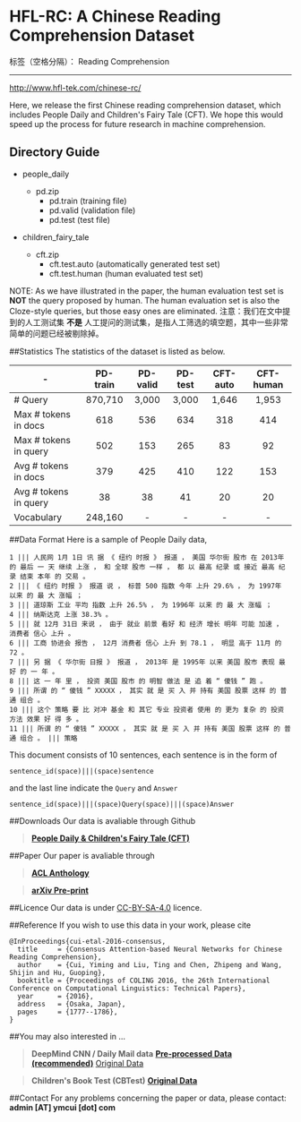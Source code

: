 # HFL-RC: A Chinese Reading Comprehension Dataset

标签（空格分隔）： Reading Comprehension

---
http://www.hfl-tek.com/chinese-rc/

Here, we release the first Chinese reading comprehension dataset, which includes People Daily and Children's Fairy Tale (CFT). We hope this would speed up the process for future research in machine comprehension.

## Directory Guide
- people_daily
	- pd.zip
		- pd.train (training file)
		- pd.valid (validation file)
		- pd.test  (test file)

- children_fairy_tale
	- cft.zip
		- cft.test.auto	(automatically generated test set)
		- cft.test.human (human evaluated test set)

NOTE: As we have illustrated in the paper, the human evaluation test set is **NOT** the query proposed by human. The human evaluation set is also the Cloze-style queries, but those easy ones are eliminated.
注意：我们在文中提到的人工测试集 **不是** 人工提问的测试集，是指人工筛选的填空题，其中一些非常简单的问题已经被剔除掉。

##Statistics
The statistics of the dataset is listed as below.

| - | PD-train | PD-valid | PD-test | CFT-auto | CFT-human |
|--------|:-----:|:-----:|:-----:|:-----:|:-----:|
| # Query | 870,710 | 3,000 | 3,000 | 1,646 | 1,953 |
| Max # tokens in docs | 618 | 536 | 634 | 318 | 414 |
| Max # tokens in query| 502 | 153 | 265 | 83 | 92 |
| Avg # tokens in docs | 379 | 425 | 410 | 122 | 153 |
| Avg # tokens in query| 38 | 38 | 41 | 20 | 20 |
| Vocabulary | 248,160 | - | - | - | - |


##Data Format
Here is a sample of People Daily data,
```
1 ||| 人民网 1月 1日 讯 据 《 纽约 时报 》 报道 ， 美国 华尔街 股市 在 2013年 的 最后 一 天 继续 上涨 ， 和 全球 股市 一样 ， 都 以 最高 纪录 或 接近 最高 纪录 结束 本年 的 交易 。
2 ||| 《 纽约 时报 》 报道 说 ， 标普 500 指数 今年 上升 29.6% ， 为 1997年 以来 的 最 大 涨幅 ；
3 ||| 道琼斯 工业 平均 指数 上升 26.5% ， 为 1996年 以来 的 最 大 涨幅 ；
4 ||| 纳斯达克 上涨 38.3% 。
5 ||| 就 12月 31日 来说 ， 由于 就业 前景 看好 和 经济 增长 明年 可能 加速 ， 消费者 信心 上升 。
6 ||| 工商 协进会 报告 ， 12月 消费者 信心 上升 到 78.1 ， 明显 高于 11月 的 72 。
7 ||| 另 据 《 华尔街 日报 》 报道 ， 2013年 是 1995年 以来 美国 股市 表现 最 好 的 一 年 。
8 ||| 这 一 年 里 ， 投资 美国 股市 的 明智 做法 是 追 着 “ 傻钱 ” 跑 。
9 ||| 所谓 的 “ 傻钱 ” XXXXX ， 其实 就 是 买 入 并 持有 美国 股票 这样 的 普通 组合 。
10 ||| 这个 策略 要 比 对冲 基金 和 其它 专业 投资者 使用 的 更为 复杂 的 投资 方法 效果 好 得 多 。
11 ||| 所谓 的 “ 傻钱 ” XXXXX ， 其实 就 是 买 入 并 持有 美国 股票 这样 的 普通 组合 。 ||| 策略
```
This document consists of 10 sentences, each sentence is in the form of 
```
sentence_id(space)|||(space)sentence
```
and the last line indicate the `Query` and `Answer`
```
sentence_id(space)|||(space)Query(space)|||(space)Answer
```


##Downloads
Our data is avaliable through Github
> [**People Daily & Children's Fairy Tale (CFT)**](https://github.com/ymcui/Chinese-RC-Dataset)



##Paper
Our paper is avaliable through 
> [**ACL Anthology**](http://aclanthology.info/papers/consensus-attention-based-neural-networks-for-chinese-reading-comprehension)

> [**arXiv Pre-print**](https://arxiv.org/abs/1607.02250)

##Licence
Our data is under [CC-BY-SA-4.0](https://creativecommons.org/licenses/by-sa/4.0/) licence.

##Reference
If you wish to use this data in your work, please cite
```
@InProceedings{cui-etal-2016-consensus,
  title		= {Consensus Attention-based Neural Networks for Chinese Reading Comprehension},
  author	= {Cui, Yiming and Liu, Ting and Chen, Zhipeng and Wang, Shijin and Hu, Guoping},
  booktitle = {Proceedings of COLING 2016, the 26th International Conference on Computational Linguistics: Technical Papers},
  year      = {2016},
  address   = {Osaka, Japan},
  pages     = {1777--1786},
}
```

##You may also interested in ...

> **DeepMind CNN / Daily Mail data**
[**Pre-processed Data (recommended)**](http://cs.nyu.edu/~kcho/DMQA/)
[Original Data](https://github.com/deepmind/rc-data)

> **Children's Book Test (CBTest)**
[**Original Data**](http://www.thespermwhale.com/jaseweston/babi/CBTest.tgz)


##Contact
For any problems concerning the paper or data, please contact: **admin [AT] ymcui [dot] com**
